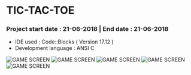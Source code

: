 # TIC-TAC-TOE
### Project start date : 21-06-2018 | End date : 21-06-2018
* IDE used : Code::Blocks ( Version 17.12 )
* Development language : ANSI C

![GAME SCREEN](https://cwithsharad.github.io/tictac2/opening.PNG)
![GAME SCREEN](https://cwithsharad.github.io/tictac2/play.PNG)
![GAME SCREEN](https://cwithsharad.github.io/tictac2/player2.PNG)
![GAME SCREEN](https://cwithsharad.github.io/tictac2/game_play.PNG)
![GAME SCREEN](https://cwithsharad.github.io/tictac2/credits.PNG)
